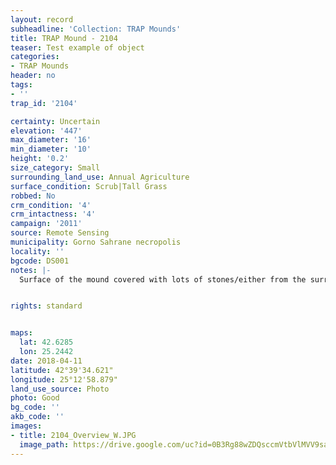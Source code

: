 ```yaml
---
layout: record
subheadline: 'Collection: TRAP Mounds'
title: TRAP Mound - 2104
teaser: Test example of object
categories:
- TRAP Mounds
header: no
tags:
- ''
trap_id: '2104'

certainty: Uncertain
elevation: '447'
max_diameter: '16'
min_diameter: '10'
height: '0.2'
size_category: Small
surrounding_land_use: Annual Agriculture
surface_condition: Scrub|Tall Grass
robbed: No
crm_condition: '4'
crm_intactness: '4'
campaign: '2011'
source: Remote Sensing
municipality: Gorno Sahrane necropolis
locality: ''
bgcode: DS001
notes: |-
  Surface of the mound covered with lots of stones/either from the surrounding pasture or from the mound.


rights: standard


maps:
  lat: 42.6285
  lon: 25.2442
date: 2018-04-11
latitude: 42°39'34.621"
longitude: 25°12'58.879"
land_use_source: Photo
photo: Good
bg_code: ''
akb_code: ''
images:
- title: 2104_Overview_W.JPG
  image_path: https://drive.google.com/uc?id=0B3Rg88wZDQsccmVtbVlMVV9saE0
---
```

